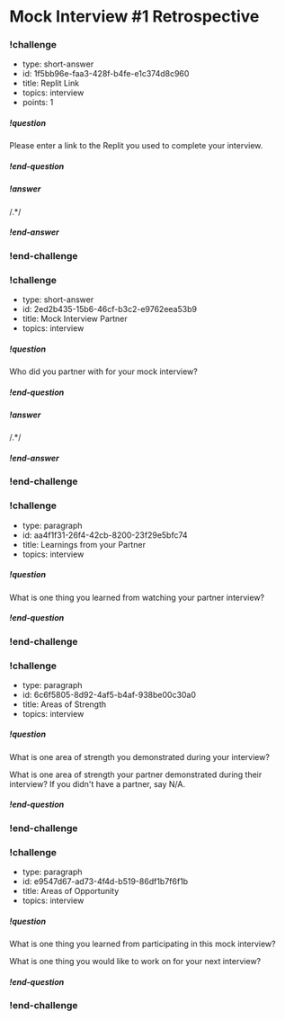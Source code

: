 # Mock Interview #1 Retrospective

<!-- Question 1 -->
<!-- prettier-ignore-start -->
### !challenge
* type: short-answer
* id: 1f5bb96e-faa3-428f-b4fe-e1c374d8c960
* title: Replit Link
* topics: interview
* points: 1
##### !question

Please enter a link to the Replit you used to complete your interview.

##### !end-question
##### !answer

/.*/

##### !end-answer
### !end-challenge

<!-- Question 2 -->
### !challenge
* type: short-answer
* id: 2ed2b435-15b6-46cf-b3c2-e9762eea53b9
* title: Mock Interview Partner
* topics: interview
##### !question

Who did you partner with for your mock interview?

##### !end-question

##### !answer

/.*/

##### !end-answer
### !end-challenge

<!-- Question 3 -->
### !challenge
* type: paragraph
* id: aa4f1f31-26f4-42cb-8200-23f29e5bfc74
* title: Learnings from your Partner
* topics: interview
##### !question

What is one thing you learned from watching your partner interview?

##### !end-question
### !end-challenge

<!-- Question 4 -->
### !challenge
* type: paragraph
* id: 6c6f5805-8d92-4af5-b4af-938be00c30a0
* title: Areas of Strength
* topics: interview
##### !question

What is one area of strength you demonstrated during your interview?

What is one area of strength your partner demonstrated during their interview? If you didn't have a partner, say N/A.

##### !end-question
### !end-challenge

<!-- Question 5 -->
### !challenge
* type: paragraph
* id: e9547d67-ad73-4f4d-b519-86df1b7f6f1b
* title: Areas of Opportunity
* topics: interview
##### !question

What is one thing you learned from participating in this mock interview?

What is one thing you would like to work on for your next interview?

##### !end-question
### !end-challenge